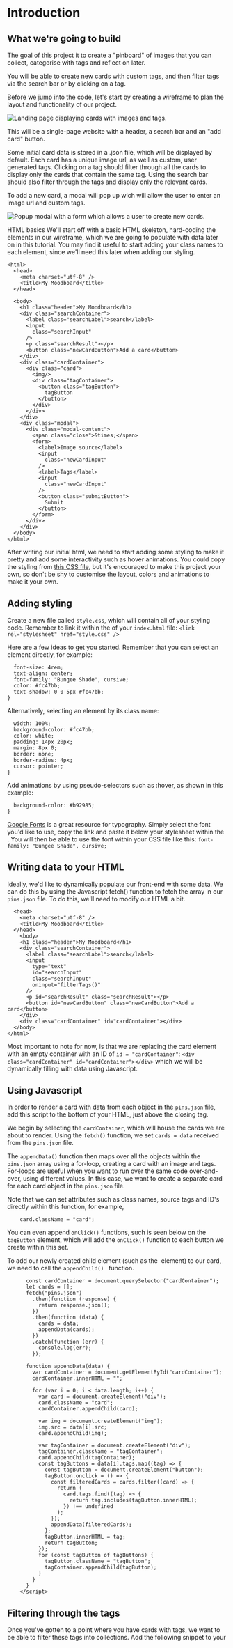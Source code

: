 # Introduction

## What we're going to build

The goal of this project it to create a "pinboard" of images that you can collect, categorise with tags and reflect on later.

You will be able to create new cards with custom tags, and then filter tags via the search bar or by clicking on a tag.

Before we jump into the code, let's start by creating a wireframe to plan the layout and functionality of our project.

![Landing page displaying cards with images and tags.](./wireframe.png)

This will be a single-page website with a header, a search bar and an "add card" button.

Some initial card data is stored in a .json file, which will be displayed by default. Each card has a unique image url, as well as custom, user generated tags. Clicking on a tag should filter through all the cards to display only the cards that contain the same tag. Using the search bar should also filter through the tags and display only the relevant cards.

To add a new card, a modal will pop up wich will allow the user to enter an image url and custom tags.

![Popup modal with a form which allows a user to create new cards.](./modal-wireframe.png)

HTML basics
We'll start off with a basic HTML skeleton, hard-coding the elements in our wireframe, which we are going to populate with data later on in this tutorial. You may find it useful to start adding your class names to each element, since we'll need this later when adding our styling.

```
<html>
  <head>
    <meta charset="utf-8" />
    <title>My Moodboard</title>
  </head>

  <body>
    <h1 class="header">My Moodboard</h1>
    <div class="searchContainer">
      <label class="searchLabel">search</label>
      <input
        class="searchInput"
      />
      <p class="searchResult"></p>
      <button class="newCardButton">Add a card</button>
    </div>
    <div class="cardContainer">
      <div class="card">
        <img/>
        <div class="tagContainer">
          <button class="tagButton">
            tagButton
          </button>
        </div>
      </div>
    </div>
    <div class="modal">
      <div class="modal-content">
        <span class="close">&times;</span>
        <form>
          <label>Image source</label>
          <input
            class="newCardInput"
          />
          <label>Tags</label>
          <input
            class="newCardInput"
          />
          <button class="submitButton">
            Submit
          </button>
        </form>
      </div>
    </div>
  </body>
</html>
```

After writing our initial html, we need to start adding some styling to make it pretty and add some interactivity such as hover animations.
You could copy the styling from [this CSS file](https://github.com/ritza-co/simple-pinterest/blob/main/style.css), but it's encouraged to make this project your own, so don't be shy to customise the layout, colors and animations to make it your own.

## Adding styling

Create a new file called `style.css`, which will contain all of your styling code.
Remember to link it within the <head /> of your `index.html` file:
`<link rel="stylesheet" href="style.css" />`

Here are a few ideas to get you started.
Remember that you can select an element directly, for example:

```h1 {
  font-size: 4rem;
  text-align: center;
  font-family: "Bungee Shade", cursive;
  color: #fc47bb;
  text-shadow: 0 0 5px #fc47bb;
}
```

Alternatively, selecting an element by its class name:

```.submitButton {
  width: 100%;
  background-color: #fc47bb;
  color: white;
  padding: 14px 20px;
  margin: 8px 0;
  border: none;
  border-radius: 4px;
  cursor: pointer;
}
```

Add animations by using pseudo-selectors such as :hover, as shown in this example:

```.submitButton :hover {
  background-color: #b92985;
}
```

[Google Fonts](https://fonts.google.com/) is a great resource for typography. Simply select the font you'd like to use, copy the link and paste it below your stylesheet within the <head/>. You will then be able to use the font within your CSS file like this:
`font-family: "Bungee Shade", cursive;`

## Writing data to your HTML

Ideally, we'd like to dynamically populate our front-end with some data. We can do this by using the Javascript fetch() function to fetch the array in our `pins.json` file.
To do this, we'll need to modify our HTML a bit.

```<html>
  <head>
    <meta charset="utf-8" />
    <title>My Moodboard</title>
  </head>
    <body>
    <h1 class="header">My Moodboard</h1>
    <div class="searchContainer">
      <label class="searchLabel">search</label>
      <input
        type="text"
        id="searchInput"
        class="searchInput"
        oninput="filterTags()"
      />
      <p id="searchResult" class="searchResult"></p>
      <button id="newCardButton" class="newCardButton">Add a card</button>
    </div>
    <div class="cardContainer" id="cardContainer"></div>
  </body>
</html>
```

Most important to note for now, is that we are replacing the card element with an empty container with an ID of `id = "cardContainer"`:
`<div class="cardContainer" id="cardContainer"></div>`
which we will be dynamically filling with data using Javascript.

## Using Javascript

In order to render a card with data from each object in the `pins.json` file, add this script to the bottom of your HTML, just above the closing <body/> tag.

We begin by selecting the `cardContainer`, which will house the cards we are about to render.
Using the `fetch()` function, we set `cards = data` received from the `pins.json` file.

The `appendData()` function then maps over all the objects within the `pins.json` array using a for-loop, creating a card with an image and tags. For-loops are useful when you want to run over the same code over-and-over, using different values. In this case, we want to create a separate card for each card object in the `pins.json` file.

Note that we can set attributes such as class names, source tags and ID's directly within this function, for example,

```var card = document.createElement("div");
    card.className = "card";
```
You can even append `onClick()` functions, such is seen below on the `tagButton` element, which will add the `onClick()` function to each button we create within this set.  

To add our newly created child element (such as the <img/> element) to our card, we need to call the `appendChild() ` function. 

```<script>
      const cardContainer = document.querySelector("cardContainer");
      let cards = [];
      fetch("pins.json")
        .then(function (response) {
          return response.json();
        })
        .then(function (data) {
          cards = data;
          appendData(cards);
        })
        .catch(function (err) {
          console.log(err);
        });

      function appendData(data) {
        var cardContainer = document.getElementById("cardContainer");
        cardContainer.innerHTML = "";

        for (var i = 0; i < data.length; i++) {
          var card = document.createElement("div");
          card.className = "card";
          cardContainer.appendChild(card);

          var img = document.createElement("img");
          img.src = data[i].src;
          card.appendChild(img);

          var tagContainer = document.createElement("div");
          tagContainer.className = "tagContainer";
          card.appendChild(tagContainer);
          const tagButtons = data[i].tags.map((tag) => {
            const tagButton = document.createElement("button");
            tagButton.onclick = () => {
              const filteredCards = cards.filter((card) => {
                return (
                  card.tags.find((tag) => {
                    return tag.includes(tagButton.innerHTML);
                  }) !== undefined
                );
              });
              appendData(filteredCards);
            };
            tagButton.innerHTML = tag;
            return tagButton;
          });
          for (const tagButton of tagButtons) {
            tagButton.className = "tagButton";
            tagContainer.appendChild(tagButton);
          }
        }
      }
    </script>
```

## Filtering through the tags

Once you've gotten to a point where you have cards with tags, we want to be able to filter these tags into collections.
Add the following snippet to your <script/>, below the `appendData()` function.

Note how we can set the search term value to the user's input value in the search bar by finding `var searchTerm = document.getElementById("searchInput").value;`

```function filterTags() {
        var searchTerm = document.getElementById("searchInput").value;
        document.getElementById("searchResult").innerHTML =
          "You searched for: " + searchTerm;
        const searchTermLower = searchTerm.toLowerCase();
        const filteredCards = cards.filter((card) => {
          return (
            card.tags.find((tag) => {
              const tagLower = tag.toLowerCase();
              return tagLower.includes(searchTermLower);
            }) !== undefined
          );
        });
        appendData(filteredCards);
      }
```

## Adding a modal

A modal is a variation of 'pop-up' that could display information or ask for user information, such as a sign-up form for example. 
In our case, we want to use a basic modal to get the data we need to add a new card to our collection. 

First, we'll add our modal html below our `cardContainer` element. Within the modal, we'll be using an html form element with a submit button.
The input type specifies the type of user input we expect, which can be text, radio buttons, checkboxes, etc.  

```<div id="newCardModal" class="modal">
      <div class="modal-content">
        <span class="close">&times;</span>
        <form>
          <label for="imgSrc">Image source</label>
          <input
            type="text"
            id="imgsrc"
            name="source"
            class="newCardInput"
            placeholder="Paste your image url here"
          />
          <label for="tags">Tags</label>
          <input
            type="text"
            id="tags"
            name="tags"
            class="newCardInput"
            placeholder="Separate tags with a semicolon ( ; )"
          />
          <button type="button" class="submitButton" onclick="saveNewCard()">
            Submit
          </button>
        </form>
      </div>
    </div>
```

Then, we need to create a button to open the modal by setting the display property to "block" ( from a default of `display = "none"`). To close the modal, we'll do the opposite, setting the display property back to `display = "none"`. 

```var newCardButton = document.getElementById("newCardButton");

      var newCardModal = document.getElementById("newCardModal");
      newCardButton.onclick = function () {
        newCardModal.style.display = "block";
      };

      var closeModal = document.getElementsByClassName("close")[0];
      closeModal.onclick = function () {
        newCardModal.style.display = "none";
      };

      window.onclick = function (event) {
        if (event.target == newCardModal) {
          newCardModal.style.display = "none";
        }
      };
```

## Create a new card with custom input data

```function saveNewCard() {
        var newImgSrc = document.getElementById("imgsrc").value;
        var newTags = document.getElementById("tags").value.split(";");
        var lastCardId = cards[cards.length - 1].id;

        var newCard = {
          id: lastCardId + 1,
          src: newImgSrc,
          tags: newTags,
        };
        cards = [...cards, newCard];
        appendData(cards);
        newCardModal.style.display = "none";
      }
```

### Additional reasources

Google Fonts: https://fonts.google.com/
